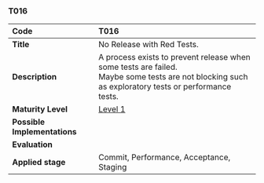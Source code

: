 ### T016

| **Code**           | **T016** |
| :--               | :--      |
| **Title**          | No Release with Red Tests. |
| **Description**    | A process exists to prevent release when some tests are failed. <br> Maybe some tests are not blocking such as exploratory tests or performance tests. |
| **Maturity Level** | [Level 1](/LEVELS.html#level-1) |
| **Possible Implementations** | |
| **Evaluation**     | |
| **Applied stage**  | Commit, Performance, Acceptance, Staging |
